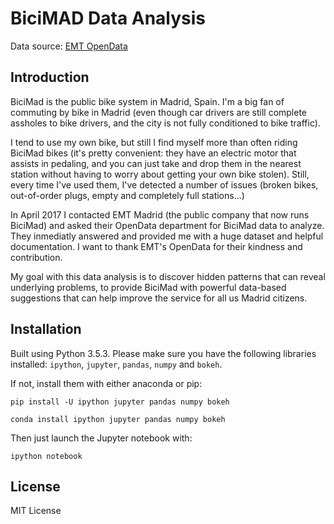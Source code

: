# BiciMAD Data Analysis

Data source: [EMT OpenData](http://opendata.emtmadrid.es)

## Introduction

BiciMad is the public bike system in Madrid, Spain. I'm a big fan of commuting by bike in Madrid (even though car drivers are still complete assholes to bike drivers, and the city is not fully conditioned to bike traffic).

I tend to use my own bike, but still I find myself more than often riding BiciMad bikes (it's pretty convenient: they have an electric motor that assists in pedaling, and you can just take and drop them in the nearest station without having to worry about getting your own bike stolen). Still, every time I've used them, I've detected a number of issues (broken bikes, out-of-order plugs, empty and completely full stations...)

In April 2017 I contacted EMT Madrid (the public company that now runs BiciMad) and asked their OpenData department for BiciMad data to analyze. They inmediatly answered and provided me with a huge dataset and helpful documentation. I want to thank EMT's OpenData for their kindness and contribution.

My goal with this data analysis is to discover hidden patterns that can reveal underlying problems, to provide BiciMad with powerful data-based suggestions that can help improve the service for all us Madrid citizens.

## Installation

Built using Python 3.5.3.
Please make sure you have the following libraries installed: `ipython`, `jupyter`, `pandas`, `numpy` and `bokeh`.

If not, install them with either anaconda or pip:

`pip install -U ipython jupyter pandas numpy bokeh`

`conda install ipython jupyter pandas numpy bokeh`


Then just launch the Jupyter notebook with:

`ipython notebook`


## License

MIT License